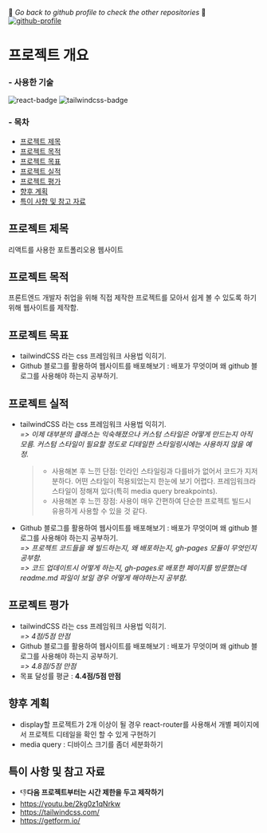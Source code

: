 :eyes: _Go back to github profile to check the other repositories_ :eyes:
[![github-profile](https://img.shields.io/badge/Github-Profile-blue?style=flat&logo=Git&logoColor=F05032)](https://github.com/ymStudyLog)

# 프로젝트 개요

### - 사용한 기술 
![react-badge](https://img.shields.io/badge/React-black?style=for-the-badge&logo=React&logoColor=61DAFB)
![tailwindcss-badge](https://img.shields.io/badge/TailwindCSS-yellow?style=for-the-badge&logo=Tailwind%20CSS&logoColor=06B6D4)

### - 목차
- [프로젝트 제목](#프로젝트-제목)
- [프로젝트 목적](#프로젝트-목적)
- [프로젝트 목표](#프로젝트-목표)
- [프로젝트 실적](#프로젝트-실적)
- [프로젝트 평가](#프로젝트-평가)
- [향후 계획](#향후-계획)
- [특이 사항 및 참고 자료](#특이-사항-및-참고-자료)

## 프로젝트 제목
리액트를 사용한 포트폴리오용 웹사이트
## 프로젝트 목적
프론트엔드 개발자 취업을 위해 직접 제작한 프로젝트를 모아서 쉽게 볼 수 있도록 하기 위해 웹사이트를 제작함.
## 프로젝트 목표
- tailwindCSS 라는 css 프레임워크 사용법 익히기.
- Github 블로그를 활용하여 웹사이트를 배포해보기 : 배포가 무엇이며 왜 github 블로그를 사용해야 하는지 공부하기.
## 프로젝트 실적
- tailwindCSS 라는 css 프레임워크 사용법 익히기. <br />
_=> 이제 대부분의 클래스는 익숙해졌으나 커스텀 스타일은 어떻게 만드는지 아직 모름. 커스텀 스타일이 필요할 정도로 디테일한 스타일링시에는 사용하지 않을 예정._ 
    >- 사용해본 후 느낀 단점: 인라인 스타일링과 다를바가 없어서 코드가 지저분하다. 어떤 스타일이 적용되었는지 한눈에 보기 어렵다. 프레임워크라 스타일이 정해져 있다(특히 media query breakpoints).
    >- 사용해본 후 느낀 장점: 사용이 매우 간편하여 단순한 프로젝트 빌드시 유용하게 사용할 수 있을 것 같다.
- Github 블로그를 활용하여 웹사이트를 배포해보기 : 배포가 무엇이며 왜 github 블로그를 사용해야 하는지 공부하기. <br />
_=> 프로젝트 코드들을 왜 빌드하는지, 왜 배포하는지, gh-pages 모듈이 무엇인지 공부함._ <br />
_=> 코드 업데이트시 어떻게 하는지, gh-pages로 배포한 페이지를 방문했는데 readme.md 파일이 보일 경우 어떻게 해야하는지 공부함._
## 프로젝트 평가
- tailwindCSS 라는 css 프레임워크 사용법 익히기. <br />
_=> 4점/5점 만점_
- Github 블로그를 활용하여 웹사이트를 배포해보기 : 배포가 무엇이며 왜 github 블로그를 사용해야 하는지 공부하기. <br />
_=> 4.8점/5점 만점_
- 목표 달성률 평균 : **4.4점/5점 만점**
## 향후 계획
- display할 프로젝트가 2개 이상이 될 경우 react-router를 사용해서 개별 페이지에서 프로젝트 디테일을 확인 할 수 있게 구현하기
- media query : 디바이스 크기를 좀더 세분화하기
## 특이 사항 및 참고 자료
- :thumbsdown:**다음 프로젝트부터는 시간 제한을 두고 제작하기**
- https://youtu.be/2kg0z1qNrkw
- https://tailwindcss.com/
- https://getform.io/